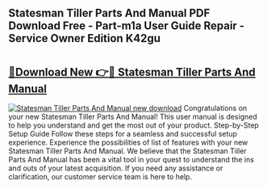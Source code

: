 ## Statesman Tiller Parts And Manual PDF Download Free - Part-m1a User Guide Repair - Service Owner Edition K42gu

# <h2><a href="http://bc53069.oget.top/?id=Statesman+Tiller+Parts+And+Manual">🔗Download New 👉🔴 Statesman Tiller Parts And Manual</a></h2>

[![Statesman Tiller Parts And Manual new download](https://i.imgur.com/5g1atiW.png)](http://bc53069.oget.top/?id=Statesman+Tiller+Parts+And+Manual)
Congratulations on your new Statesman Tiller Parts And Manual! This user manual is designed to help you understand and get the most out of your product. Step-by-Step Setup Guide Follow these steps for a seamless and successful setup experience. Experience the possibilities of list of features with your new Statesman Tiller Parts And Manual. We believe that the Statesman Tiller Parts And Manual has been a vital tool in your quest to understand the ins and outs of your latest acquisition. If you need any assistance or clarification, our customer service team is here to help.
